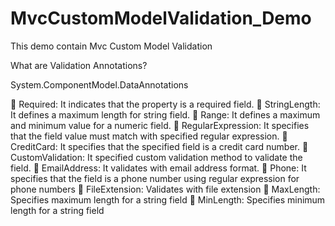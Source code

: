 # MvcCustomModelValidation_Demo
This demo contain Mvc Custom Model Validation

What are Validation Annotations?

System.ComponentModel.DataAnnotations

 Required: It indicates that the property is a required field.  StringLength: It defines a maximum length for string field.
 Range: It defines a maximum and minimum value for a numeric field.
 RegularExpression: It specifies that the field value must match with specified regular expression.
 CreditCard: It specifies that the specified field is a credit card number.
 CustomValidation: It specified custom validation method to validate the field.
 EmailAddress: It validates with email address format.
 Phone: It specifies that the field is a phone number using regular expression for phone numbers
 FileExtension: Validates with file extension
 MaxLength: Specifies maximum length for a string field
 MinLength: Specifies minimum length for a string field
